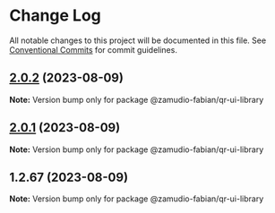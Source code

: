 # Change Log

All notable changes to this project will be documented in this file.
See [Conventional Commits](https://conventionalcommits.org) for commit guidelines.

## [2.0.2](https://github.com/zamudio-fabian/ui-library/compare/@zamudio-fabian/qr-ui-library@2.0.1...@zamudio-fabian/qr-ui-library@2.0.2) (2023-08-09)

**Note:** Version bump only for package @zamudio-fabian/qr-ui-library





## [2.0.1](https://github.com/zamudio-fabian/ui-library/compare/@zamudio-fabian/qr-ui-library@1.2.67...@zamudio-fabian/qr-ui-library@2.0.1) (2023-08-09)

**Note:** Version bump only for package @zamudio-fabian/qr-ui-library





## 1.2.67 (2023-08-09)

**Note:** Version bump only for package @zamudio-fabian/qr-ui-library
